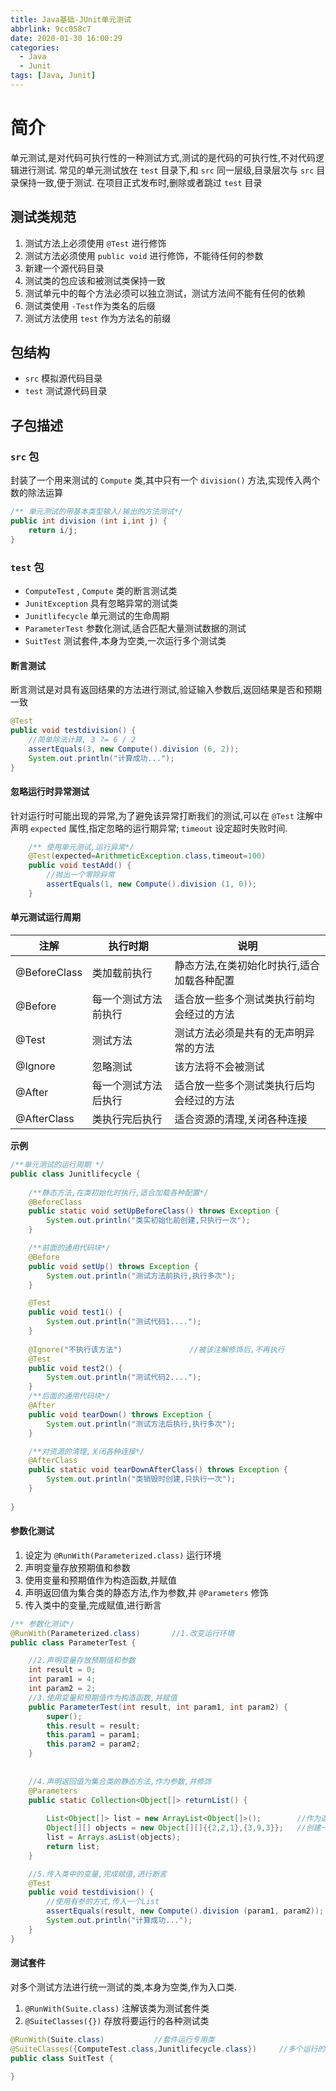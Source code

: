 ```yaml
---
title: Java基础-JUnit单元测试
abbrlink: 9cc058c7
date: 2020-01-30 16:00:29
categories:
  - Java
  - Junit
tags: [Java, Junit]
---
```


# 简介
单元测试,是对代码可执行性的一种测试方式,测试的是代码的可执行性,不对代码逻辑进行测试.
常见的单元测试放在 `test` 目录下,和 `src` 同一层级,目录层次与 `src` 目录保持一致,便于测试.
在项目正式发布时,删除或者跳过 `test` 目录



## 测试类规范

 1. 测试方法上必须使用 `@Test` 进行修饰
 2. 测试方法必须使用 `public void` 进行修饰，不能待任何的参数
 3. 新建一个源代码目录
 4. 测试类的包应该和被测试类保持一致
 5. 测试单元中的每个方法必须可以独立测试，测试方法间不能有任何的依赖
 6. 测试类使用 `-Test`作为类名的后缀
 7. 测试方法使用 `test` 作为方法名的前缀





## 包结构

* `src`  模拟源代码目录
* `test`  测试源代码目录



## 子包描述

### `src` 包
封装了一个用来测试的 `Compute` 类,其中只有一个 `division()` 方法,实现传入两个数的除法运算

``` java
/**	单元测试的带基本类型输入/输出的方法测试*/
public int division (int i,int j) {
	return i/j;
}
```

### `test` 包
- `ComputeTest`  , `Compute` 类的断言测试类
- `JunitException`  具有忽略异常的测试类
- `Junitlifecycle`  单元测试的生命周期
- `ParameterTest`  参数化测试,适合匹配大量测试数据的测试
- `SuitTest`  测试套件,本身为空类,一次运行多个测试类

#### 断言测试
断言测试是对具有返回结果的方法进行测试,验证输入参数后,返回结果是否和预期一致

``` java
@Test
public void testdivision() {
	//简单除法计算, 3 ?= 6 / 2 
	assertEquals(3, new Compute().division (6, 2));
	System.out.println("计算成功...");
}
```



#### 忽略运行时异常测试

针对运行时可能出现的异常,为了避免该异常打断我们的测试,可以在 `@Test` 注解中声明 `expected` 属性,指定忽略的运行期异常; `timeout` 设定超时失败时间.

``` java
	/**	使用单元测试,运行异常*/
	@Test(expected=ArithmeticException.class,timeout=100)
	public void testAdd() {
		//抛出一个零除异常
		assertEquals(1, new Compute().division (1, 0));
	}
```


#### 单元测试运行周期

| 注解         | 执行时期             | 说明                                       |
| ------------ | -------------------- | ------------------------------------------ |
| @BeforeClass | 类加载前执行         | 静态方法,在类初始化时执行,适合加载各种配置 |
| @Before      | 每一个测试方法前执行 | 适合放一些多个测试类执行前均会经过的方法   |
| @Test        | 测试方法             | 测试方法必须是共有的无声明异常的方法       |
| @Ignore      | 忽略测试             | 该方法将不会被测试                         |
| @After       | 每一个测试方法后执行 | 适合放一些多个测试类执行后均会经过的方法   |
| @AfterClass  | 类执行完后执行       | 适合资源的清理,关闭各种连接                |

**示例**

``` java
/**单元测试的运行周期 */
public class Junitlifecycle {
	
	/**静态方法,在类初始化时执行,适合加载各种配置*/
	@BeforeClass
	public static void setUpBeforeClass() throws Exception {
		System.out.println("类实初始化前创建,只执行一次");
	}

	/**前面的通用代码块*/
	@Before
	public void setUp() throws Exception {
		System.out.println("测试方法前执行,执行多次");
	}

	@Test
	public void test1() {
		System.out.println("测试代码1....");
	}
	
	@Ignore("不执行该方法")				//被该注解修饰后,不再执行
	@Test
	public void test2() {
		System.out.println("测试代码2....");
	}
	/**后面的通用代码块*/
	@After
	public void tearDown() throws Exception {
		System.out.println("测试方法后执行,执行多次");
	}

	/**对资源的清理,关闭各种连接*/
	@AfterClass
	public static void tearDownAfterClass() throws Exception {
		System.out.println("类销毁时创建,只执行一次");
	}
	
}
```



#### 参数化测试

 1. 设定为 `@RunWith(Parameterized.class)` 运行环境
 2. 声明变量存放预期值和参数
 3. 使用变量和预期值作为构造函数,并赋值
 4. 声明返回值为集合类的静态方法,作为参数,并 `@Parameters` 修饰
 5. 传入类中的变量,完成赋值,进行断言

``` java
/**	参数化测试*/
@RunWith(Parameterized.class)		//1.改变运行环境
public class ParameterTest {

	//2.声明变量存放预期值和参数
	int result = 0;
	int param1 = 4;
	int param2 = 2;
	//3.使用变量和预期值作为构造函数,并赋值
	public ParameterTest(int result, int param1, int param2) {
		super();
		this.result = result;
		this.param1 = param1;
		this.param2 = param2;
	}
	
	
	//4.声明返回值为集合类的静态方法,作为参数,并修饰
	@Parameters
	public static Collection<Object[]> returnList() {
		
		List<Object[]> list = new ArrayList<Object[]>();		//作为返回值
		Object[][] objects = new Object[][]{{2,2,1},{3,9,3}};	//创建一个二维数组,保存为变量和结果	2=2/1  3=9/3
		list = Arrays.asList(objects);
		return list;
	}

	//5.传入类中的变量,完成赋值,进行断言
	@Test
	public void testdivision() {
		//使用有参的方式,传入一个List
		assertEquals(result, new Compute().division (param1, param2));
		System.out.println("计算成功...");
	}
}
```



#### 测试套件

对多个测试方法进行统一测试的类,本身为空类,作为入口类.

 1. `@RunWith(Suite.class)` 注解该类为测试套件类
 2. `@SuiteClasses({})` 存放将要运行的各种测试类

``` java
@RunWith(Suite.class)			//套件运行专用类
@SuiteClasses({ComputeTest.class,Junitlifecycle.class})		//多个运行的测试类...
public class SuitTest {

}
```